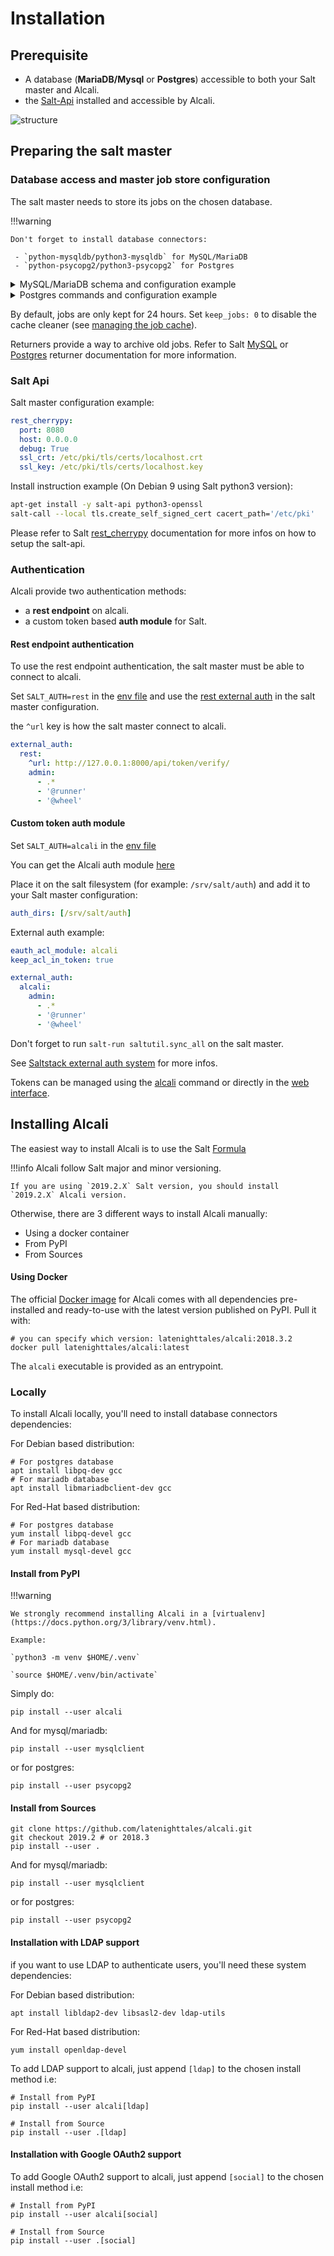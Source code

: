 # Installation

## Prerequisite

- A database (**MariaDB/Mysql** or **Postgres**) accessible to both your Salt master and Alcali.
- the [Salt-Api](https://docs.saltstack.com/en/latest/ref/cli/salt-api.html#salt-api) installed and accessible by Alcali.

![structure](images/structure.png)

 

## Preparing the salt master

### Database access and master job store configuration

The salt master needs to store its jobs on the chosen database.

!!!warning
    
    Don't forget to install database connectors:
    
     - `python-mysqldb/python3-mysqldb` for MySQL/MariaDB
     - `python-psycopg2/python3-psycopg2` for Postgres
     
<details><summary>MySQL/MariaDB schema and configuration example</summary>
<p>

```sql
CREATE DATABASE  `salt`
  DEFAULT CHARACTER SET utf8
  DEFAULT COLLATE utf8_general_ci;

USE `salt`;

--
-- Table structure for table `jids`
--

DROP TABLE IF EXISTS `jids`;
CREATE TABLE `jids` (
  `jid` varchar(255) NOT NULL,
  `load` mediumtext NOT NULL,
  UNIQUE KEY `jid` (`jid`)
) ENGINE=InnoDB DEFAULT CHARSET=utf8;

--
-- Table structure for table `salt_returns`
--

DROP TABLE IF EXISTS `salt_returns`;
CREATE TABLE `salt_returns` (
  `fun` varchar(50) NOT NULL,
  `jid` varchar(255) NOT NULL,
  `return` mediumtext NOT NULL,
  `id` varchar(255) NOT NULL,
  `success` varchar(10) NOT NULL,
  `full_ret` mediumtext NOT NULL,
  `alter_time` TIMESTAMP DEFAULT CURRENT_TIMESTAMP,
  KEY `id` (`id`),
  KEY `jid` (`jid`),
  KEY `fun` (`fun`)
) ENGINE=InnoDB DEFAULT CHARSET=utf8;

--
-- Table structure for table `salt_events`
--

DROP TABLE IF EXISTS `salt_events`;
CREATE TABLE `salt_events` (
`id` BIGINT NOT NULL AUTO_INCREMENT,
`tag` varchar(255) NOT NULL,
`data` mediumtext NOT NULL,
`alter_time` TIMESTAMP DEFAULT CURRENT_TIMESTAMP,
`master_id` varchar(255) NOT NULL,
PRIMARY KEY (`id`),
KEY `tag` (`tag`)
) ENGINE=InnoDB DEFAULT CHARSET=utf8;
```

Salt master configuration example:

```yaml
event_return: [mysql]
master_job_cache: mysql
mysql.host: 'db'
mysql.user: 'alcali'
mysql.pass: 'alcali'
mysql.db: 'salt'
mysql.port: 3306
``` 

</p>
</details>

<details><summary>Postgres commands and configuration example</summary>
<p>

```sql
psql << EOF
CREATE ROLE salt WITH PASSWORD 'salt';
CREATE DATABASE salt WITH OWNER salt;
EOF

psql -h localhost -U salt << EOF
--
-- Table structure for table 'jids'
--

DROP TABLE IF EXISTS jids;
CREATE TABLE jids (
  jid   varchar(20) PRIMARY KEY,
  load  text NOT NULL
);

--
-- Table structure for table 'salt_returns'
--

DROP TABLE IF EXISTS salt_returns;
CREATE TABLE salt_returns (
  fun       varchar(50) NOT NULL,
  jid       varchar(255) NOT NULL,
  return    text NOT NULL,
  full_ret  text,
  id        varchar(255) NOT NULL,
  success   varchar(10) NOT NULL,
  alter_time   TIMESTAMP WITH TIME ZONE DEFAULT now()
);

CREATE INDEX idx_salt_returns_id ON salt_returns (id);
CREATE INDEX idx_salt_returns_jid ON salt_returns (jid);
CREATE INDEX idx_salt_returns_fun ON salt_returns (fun);
CREATE INDEX idx_salt_returns_updated ON salt_returns (alter_time);

--
-- Table structure for table 'salt_events'
--

DROP TABLE IF EXISTS salt_events;
DROP SEQUENCE IF EXISTS seq_salt_events_id;
CREATE SEQUENCE seq_salt_events_id;
CREATE TABLE salt_events (
    id BIGINT NOT NULL UNIQUE DEFAULT nextval('seq_salt_events_id'),
    tag varchar(255) NOT NULL,
    data text NOT NULL,
    alter_time TIMESTAMP WITH TIME ZONE DEFAULT NOW(),
    master_id varchar(255) NOT NULL
);

CREATE INDEX idx_salt_events_tag on salt_events (tag);

EOF
```

Salt master configuration example:

```yaml
event_return: [postgres]
master_job_cache: postgres 
returner.postgres.host: 'db'
returner.postgres.user: 'alcali'
returner.postgres.passwd: 'alcali'
returner.postgres.db: 'salt'
returner.postgres.port: 5432
``` 

</p>
</details>

By default, jobs are only kept for 24 hours. Set `keep_jobs: 0` to disable the cache cleaner (see [managing the job cache](https://docs.saltstack.com/en/latest/topics/jobs/job_cache.html#managing-the-job-cache)).

Returners provide a way to archive old jobs. Refer to Salt [MySQL](https://docs.saltstack.com/en/latest/ref/returners/all/salt.returners.mysql.html#module-salt.returners.mysql) or [Postgres](https://docs.saltstack.com/en/latest/ref/returners/all/salt.returners.postgres.html) returner documentation for more information.

### Salt Api

Salt master configuration example:

```yaml
rest_cherrypy:
  port: 8080
  host: 0.0.0.0
  debug: True
  ssl_crt: /etc/pki/tls/certs/localhost.crt
  ssl_key: /etc/pki/tls/certs/localhost.key
```

Install instruction example (On Debian 9 using Salt python3 version):

```bash
apt-get install -y salt-api python3-openssl
salt-call --local tls.create_self_signed_cert cacert_path='/etc/pki'
```

Please refer to Salt [rest_cherrypy](https://docs.saltstack.com/en/latest/ref/netapi/all/salt.netapi.rest_cherrypy.html#a-rest-api-for-salt) documentation for more infos on how to setup the salt-api.

### Authentication

Alcali provide two authentication methods:

- a **rest endpoint** on alcali.
- a custom token based **auth module** for Salt.

#### Rest endpoint authentication

To use the rest endpoint authentication, the salt master must be able to connect to alcali.

Set `SALT_AUTH=rest` in the [env file](configuration.md) and use the [rest external auth](https://docs.saltstack.com/en/latest/ref/auth/all/salt.auth.rest.html) in the salt master configuration.

the `^url` key is how the salt master connect to alcali.

```yaml
external_auth:
  rest:
    ^url: http://127.0.0.1:8000/api/token/verify/
    admin:
      - .*
      - '@runner'
      - '@wheel'
```

#### Custom token auth module

Set `SALT_AUTH=alcali` in the [env file](configuration.md)

You can get the Alcali auth module [here](https://raw.githubusercontent.com/latenighttales/alcali/2019.2/docker/saltconfig/salt/auth/alcali.py)

Place it on the salt filesystem (for example: `/srv/salt/auth`) and add it to your Salt master configuration:

```yaml
auth_dirs: [/srv/salt/auth]
```

External auth example:
```yaml
eauth_acl_module: alcali
keep_acl_in_token: true

external_auth:
  alcali:
    admin:
      - .*
      - '@runner'
      - '@wheel'
```

Don't forget to run `salt-run saltutil.sync_all` on the salt master.

See [Saltstack external auth system](https://docs.saltstack.com/en/latest/topics/eauth/index.html#acl-eauth) for more infos.

Tokens can be managed using the [alcali](running.md) command or directly in the [web interface](views/users.md).

## Installing Alcali

The easiest way to install Alcali is to use the Salt [Formula](https://github.com/latenighttales/alcali-formula)

!!!info
    Alcali follow Salt major and minor versioning.
    
    If you are using `2019.2.X` Salt version, you should install `2019.2.X` Alcali version.
 

Otherwise, there are 3 different ways to install Alcali manually:

 - Using a docker container
 - From PyPI
 - From Sources
 
#### Using Docker

The official [Docker image](https://hub.docker.com/r/latenighttales/alcali) for Alcali comes with all dependencies pre-installed and ready-to-use with the latest version published on PyPI. Pull it with:

```commandline
# you can specify which version: latenighttales/alcali:2018.3.2
docker pull latenighttales/alcali:latest
```
The `alcali` executable is provided as an entrypoint.

### Locally

To install Alcali locally, you'll need to install database connectors dependencies:

For Debian based distribution:
```commandline
# For postgres database
apt install libpq-dev gcc
# For mariadb database
apt install libmariadbclient-dev gcc
```
For Red-Hat based distribution:
```commandline
# For postgres database
yum install libpq-devel gcc
# For mariadb database
yum install mysql-devel gcc
```

#### Install from PyPI

!!!warning

    We strongly recommend installing Alcali in a [virtualenv](https://docs.python.org/3/library/venv.html).
    
    Example:
    
    `python3 -m venv $HOME/.venv`
    
    `source $HOME/.venv/bin/activate`
    
Simply do:

```commandline
pip install --user alcali
```

And for mysql/mariadb:
```commandline
pip install --user mysqlclient
```
or for postgres:
```commandline
pip install --user psycopg2
```

#### Install from Sources

```commandline
git clone https://github.com/latenighttales/alcali.git
git checkout 2019.2 # or 2018.3
pip install --user . 
```

And for mysql/mariadb:
```commandline
pip install --user mysqlclient
```
or for postgres:
```commandline
pip install --user psycopg2
```

#### Installation with LDAP support

if you want to use LDAP to authenticate users, you'll need these system dependencies:

For Debian based distribution:
```commandline
apt install libldap2-dev libsasl2-dev ldap-utils
```

For Red-Hat based distribution:
```commandline
yum install openldap-devel
```

To add LDAP support to alcali, just append `[ldap]` to the chosen install method i.e:

```commandline
# Install from PyPI
pip install --user alcali[ldap]

# Install from Source
pip install --user .[ldap]
```

#### Installation with Google OAuth2 support

To add Google OAuth2 support to alcali, just append `[social]` to the chosen install method i.e:

```commandline
# Install from PyPI
pip install --user alcali[social]

# Install from Source
pip install --user .[social]
```
